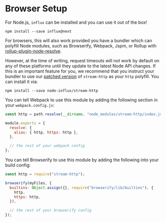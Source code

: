 # Browser Setup

For Node.js, `influx` can be installed and you can use it out of the box!

```
npm install --save influx@next
```

For browsers, this will also work provided you have a bundler which can polyfill Node modules, such as Browserify, Webpack, Jspm, or Rollup with [rollup-plugin-node-resolve](https://github.com/rollup/rollup-plugin-node-resolve).

However, at the time of writing, request timeouts will not work by default on any of these platforms until they update to the latest Node API changes. If this is an important feature for you, we recommend that you instruct your bundler to use our [patched version](https://github.com/node-influx/stream-http) of `stream-http` as your `http` polyfill. You can install it via:

```
npm install --save node-influx/stream-http
```

You can tell Webpack to use this module by adding the following section in your `webpack.config.js`:

```js
const http = path.resolve(__dirname, "node_modules/stream-http/index.js");

module.exports = {
  resolve: {
    alias: { http, https: http },
  },

  // the rest of your webpack config
};
```

You can tell Browserify to use this module by adding the following into your build config:

```js
const http = require("stream-http");

browserify(myFiles, {
  builtins: Object.assign({}, require("browserify/lib/builtins"), {
    http,
    https: http,
  }),

  // the rest of your browserify config
});
```
